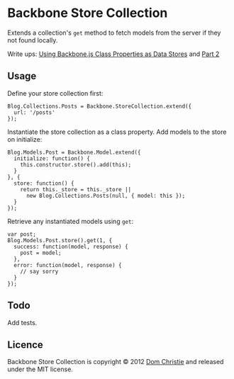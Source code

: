 Backbone Store Collection
=========================

Extends a collection's `get` method to fetch models from the server if they not found locally.

Write ups: [Using Backbone.js Class Properties as Data Stores](http://domchristie.co.uk/posts/31) and [Part 2](http://domchristie.co.uk/posts/32)

Usage
-----

Define your store collection first:

    Blog.Collections.Posts = Backbone.StoreCollection.extend({
      url: '/posts'
    });

Instantiate the store collection as a class property. Add models to the store on initialize:

    Blog.Models.Post = Backbone.Model.extend({
      initialize: function() {
        this.constructor.store().add(this);
      }
    }, {
      store: function() {
        return this._store = this._store ||
          new Blog.Collections.Posts(null, { model: this });
      }
    });

Retrieve any instantiated models using `get`:

    var post;
    Blog.Models.Post.store().get(1, {
      success: function(model, response) {
        post = model;
      },
      error: function(model, response) {
        // say sorry
      }
    });

Todo
----
Add tests.

Licence
-------
Backbone Store Collection is copyright &copy; 2012 [Dom Christie](http://domchristie.co.uk) and released under the MIT license.